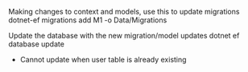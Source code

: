 Making changes to context and models, use this to update migrations
dotnet-ef migrations add M1 -o Data/Migrations

Update the database with the new migration/model updates
dotnet ef database update
  - Cannot update when user table is already existing
